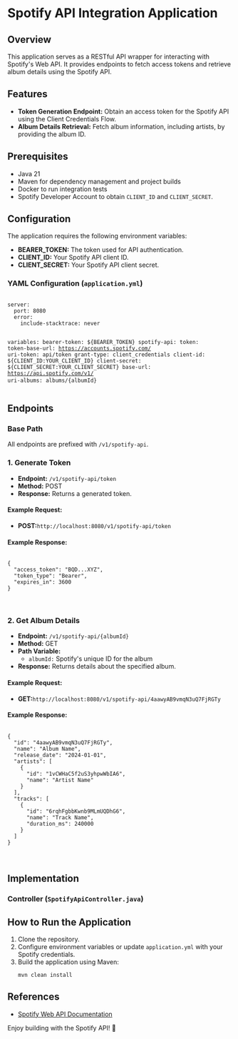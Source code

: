 <h1>Spotify API Integration Application</h1>
    
   <h2>Overview</h2>
   <p>
        This application serves as a RESTful API wrapper for interacting with Spotify's Web API. 
        It provides endpoints to fetch access tokens and retrieve album details using the Spotify API.
    </p>
    
   <h2>Features</h2>
    <ul>
        <li><strong>Token Generation Endpoint:</strong> Obtain an access token for the Spotify API using the Client Credentials Flow.</li>
        <li><strong>Album Details Retrieval:</strong> Fetch album information, including artists, by providing the album ID.</li>
    </ul>
    
   <h2>Prerequisites</h2>
    <ul>
        <li>Java 21</li>
        <li>Maven for dependency management and project builds</li>
        <li>Docker to run integration tests</li>
        <li>Spotify Developer Account to obtain <code>CLIENT_ID</code> and <code>CLIENT_SECRET</code>.</li>
    </ul>
    
   <h2>Configuration</h2>
    <p>The application requires the following environment variables:</p>
    <ul>
        <li><strong>BEARER_TOKEN:</strong> The token used for API authentication.</li>
        <li><strong>CLIENT_ID:</strong> Your Spotify API client ID.</li>
        <li><strong>CLIENT_SECRET:</strong> Your Spotify API client secret.</li>
    </ul>
    
   <h3>YAML Configuration (<code>application.yml</code>)</h3>
    <pre>
<code>
server:
  port: 8080
  error:
    include-stacktrace: never

variables:
  bearer-token: ${BEARER_TOKEN}
spotify-api:
  token:
    token-base-url: https://accounts.spotify.com/
    uri-token: api/token
    grant-type: client_credentials
    client-id: ${CLIENT_ID:YOUR_CLIENT_ID}
    client-secret: ${CLIENT_SECRET:YOUR_CLIENT_SECRET}
  base-url: https://api.spotify.com/v1/
  uri-albums: albums/{albumId}
</code>
    </pre>
    
   <h2>Endpoints</h2>
    
   <h3>Base Path</h3>
    <p>All endpoints are prefixed with <code>/v1/spotify-api</code>.</p>
    
   <h3>1. Generate Token</h3>
   <ul>
        <li><strong>Endpoint:</strong> <code>/v1/spotify-api/token</code></li>
        <li><strong>Method:</strong> POST</li>
        <li><strong>Response:</strong> Returns a generated token.</li>
    </ul>
        <h4>Example Request:</h4>
    <ul>
        <li><strong>POST:</strong><code>http://localhost:8080/v1/spotify-api/token</code></li>
    </ul>
    <h4>Example Response:</h4>
    <pre>
<code>
{
  "access_token": "BQD...XYZ",
  "token_type": "Bearer",
  "expires_in": 3600
}
</code>
    </pre>
    
  <h3>2. Get Album Details</h3>
    <ul>
        <li><strong>Endpoint:</strong> <code>/v1/spotify-api/{albumId}</code></li>
        <li><strong>Method:</strong> GET</li>
        <li><strong>Path Variable:</strong> 
            <ul>
                <li><code>albumId:</code> Spotify's unique ID for the album</li>
            </ul>
        </li>
        <li><strong>Response:</strong> Returns details about the specified album.</li>
    </ul>
    <h4>Example Request:</h4>
    <ul>
        <li><strong>GET:</strong><code>http://localhost:8080/v1/spotify-api/4aawyAB9vmqN3uQ7FjRGTy</code></li>
    </ul>
    <h4>Example Response:</h4>
    <pre>
<code>
{
  "id": "4aawyAB9vmqN3uQ7FjRGTy",
  "name": "Album Name",
  "release_date": "2024-01-01",
  "artists": [
    {
      "id": "1vCWHaC5f2uS3yhpwWbIA6",
      "name": "Artist Name"
    }
  ],
  "tracks": [
    {
      "id": "6rqhFgbbKwnb9MLmUQDhG6",
      "name": "Track Name",
      "duration_ms": 240000
    }
  ]
}
</code>
    </pre>
    
  <h2>Implementation</h2>
  <h3>Controller (<code>SpotifyApiController.java</code>)</h3>
      
   <h2>How to Run the Application</h2>
   <ol>
        <li>Clone the repository.</li>
        <li>Configure environment variables or update <code>application.yml</code> with your Spotify credentials.</li>
        <li>Build the application using Maven:
            <pre><code>mvn clean install</code></pre>
        </li>
    </ol>
    
   <h2>References</h2>
    <ul>
        <li><a href="https://developer.spotify.com/documentation/web-api" target="_blank">Spotify Web API Documentation</a></li>
    </ul>

   <p>Enjoy building with the Spotify API! 🎵</p>

